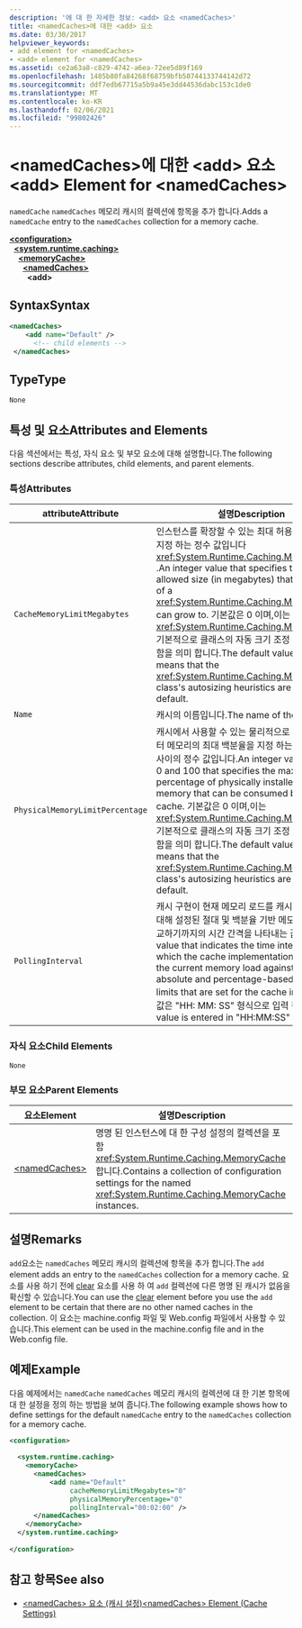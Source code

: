 ```yaml
---
description: '에 대 한 자세한 정보: <add> 요소 <namedCaches>'
title: <namedCaches>에 대한 <add> 요소
ms.date: 03/30/2017
helpviewer_keywords:
- add element for <namedCaches>
- <add> element for <namedCaches>
ms.assetid: ce2a63a8-c829-4742-a6ea-72ee5d89f169
ms.openlocfilehash: 1485b80fa84268f68759bfb50744133744142d72
ms.sourcegitcommit: ddf7edb67715a5b9a45e3dd44536dabc153c1de0
ms.translationtype: MT
ms.contentlocale: ko-KR
ms.lasthandoff: 02/06/2021
ms.locfileid: "99802426"
---
```

# <a name="add-element-for-namedcaches"></a><span data-ttu-id="8048f-103">\<namedCaches>에 대한 \<add> 요소</span><span class="sxs-lookup"><span data-stu-id="8048f-103">\<add> Element for \<namedCaches></span></span>

<span data-ttu-id="8048f-104">`namedCache` `namedCaches` 메모리 캐시의 컬렉션에 항목을 추가 합니다.</span><span class="sxs-lookup"><span data-stu-id="8048f-104">Adds a `namedCache` entry to the `namedCaches` collection for a memory cache.</span></span>  
  
[**\<configuration>**](../configuration-element.md)\
&nbsp;&nbsp;[**\<system.runtime.caching>**](system-runtime-caching-element-cache-settings.md)\
&nbsp;&nbsp;&nbsp;&nbsp;[**\<memoryCache>**](memorycache-element-cache-settings.md)\
&nbsp;&nbsp;&nbsp;&nbsp;&nbsp;&nbsp;[**\<namedCaches>**](namedcaches-element-cache-settings.md)\
&nbsp;&nbsp;&nbsp;&nbsp;&nbsp;&nbsp;&nbsp;&nbsp;**\<add>**  
  
## <a name="syntax"></a><span data-ttu-id="8048f-105">Syntax</span><span class="sxs-lookup"><span data-stu-id="8048f-105">Syntax</span></span>  
  
```xml  
<namedCaches>  
    <add name="Default" />  
      <!-- child elements -->  
 </namedCaches>  
```  
  
## <a name="type"></a><span data-ttu-id="8048f-106">Type</span><span class="sxs-lookup"><span data-stu-id="8048f-106">Type</span></span>  

 `None`  
  
## <a name="attributes-and-elements"></a><span data-ttu-id="8048f-107">특성 및 요소</span><span class="sxs-lookup"><span data-stu-id="8048f-107">Attributes and Elements</span></span>  

 <span data-ttu-id="8048f-108">다음 섹션에서는 특성, 자식 요소 및 부모 요소에 대해 설명합니다.</span><span class="sxs-lookup"><span data-stu-id="8048f-108">The following sections describe attributes, child elements, and parent elements.</span></span>  
  
### <a name="attributes"></a><span data-ttu-id="8048f-109">특성</span><span class="sxs-lookup"><span data-stu-id="8048f-109">Attributes</span></span>  
  
|<span data-ttu-id="8048f-110">attribute</span><span class="sxs-lookup"><span data-stu-id="8048f-110">Attribute</span></span>|<span data-ttu-id="8048f-111">설명</span><span class="sxs-lookup"><span data-stu-id="8048f-111">Description</span></span>|  
|-|-|  
|`CacheMemoryLimitMegabytes`|<span data-ttu-id="8048f-112">인스턴스를 확장할 수 있는 최대 허용 크기 (mb)를 지정 하는 정수 값입니다 <xref:System.Runtime.Caching.MemoryCache> .</span><span class="sxs-lookup"><span data-stu-id="8048f-112">An integer value that specifies the maximum allowed size (in megabytes) that an instance of a <xref:System.Runtime.Caching.MemoryCache> can grow to.</span></span> <span data-ttu-id="8048f-113">기본값은 0 이며,이는 <xref:System.Runtime.Caching.MemoryCache> 기본적으로 클래스의 자동 크기 조정 추론을 사용 함을 의미 합니다.</span><span class="sxs-lookup"><span data-stu-id="8048f-113">The default value is 0, which means that the <xref:System.Runtime.Caching.MemoryCache> class's autosizing heuristics are used by default.</span></span>|  
|`Name`|<span data-ttu-id="8048f-114">캐시의 이름입니다.</span><span class="sxs-lookup"><span data-stu-id="8048f-114">The name of the cache.</span></span>|  
|`PhysicalMemoryLimitPercentage`|<span data-ttu-id="8048f-115">캐시에서 사용할 수 있는 물리적으로 설치 된 컴퓨터 메모리의 최대 백분율을 지정 하는 0에서 100 사이의 정수 값입니다.</span><span class="sxs-lookup"><span data-stu-id="8048f-115">An integer value between 0 and 100 that specifies the maximum percentage of physically installed computer memory that can be consumed by the cache.</span></span> <span data-ttu-id="8048f-116">기본값은 0 이며,이는 <xref:System.Runtime.Caching.MemoryCache> 기본적으로 클래스의 자동 크기 조정 추론을 사용 함을 의미 합니다.</span><span class="sxs-lookup"><span data-stu-id="8048f-116">The default value is 0, which means that the <xref:System.Runtime.Caching.MemoryCache> class's autosizing heuristics are used by default.</span></span>|  
|`PollingInterval`|<span data-ttu-id="8048f-117">캐시 구현이 현재 메모리 로드를 캐시 인스턴스에 대해 설정된 절대 및 백분율 기반 메모리 제한과 비교하기까지의 시간 간격을 나타내는 값입니다.</span><span class="sxs-lookup"><span data-stu-id="8048f-117">A value that indicates the time interval after which the cache implementation compares the current memory load against the absolute and percentage-based memory limits that are set for the cache instance.</span></span> <span data-ttu-id="8048f-118">이 값은 "HH: MM: SS" 형식으로 입력 됩니다.</span><span class="sxs-lookup"><span data-stu-id="8048f-118">This value is entered in "HH:MM:SS" format.</span></span>|  
  
### <a name="child-elements"></a><span data-ttu-id="8048f-119">자식 요소</span><span class="sxs-lookup"><span data-stu-id="8048f-119">Child Elements</span></span>  

 `None`  
  
### <a name="parent-elements"></a><span data-ttu-id="8048f-120">부모 요소</span><span class="sxs-lookup"><span data-stu-id="8048f-120">Parent Elements</span></span>  
  
|<span data-ttu-id="8048f-121">요소</span><span class="sxs-lookup"><span data-stu-id="8048f-121">Element</span></span>|<span data-ttu-id="8048f-122">설명</span><span class="sxs-lookup"><span data-stu-id="8048f-122">Description</span></span>|  
|-------------|-----------------|  
|[\<namedCaches>](namedcaches-element-cache-settings.md)|<span data-ttu-id="8048f-123">명명 된 인스턴스에 대 한 구성 설정의 컬렉션을 포함 <xref:System.Runtime.Caching.MemoryCache> 합니다.</span><span class="sxs-lookup"><span data-stu-id="8048f-123">Contains a collection of configuration settings for the named <xref:System.Runtime.Caching.MemoryCache> instances.</span></span>|  
  
## <a name="remarks"></a><span data-ttu-id="8048f-124">설명</span><span class="sxs-lookup"><span data-stu-id="8048f-124">Remarks</span></span>  

 <span data-ttu-id="8048f-125">`add`요소는 `namedCaches` 메모리 캐시의 컬렉션에 항목을 추가 합니다.</span><span class="sxs-lookup"><span data-stu-id="8048f-125">The `add` element adds an entry to the `namedCaches` collection for a memory cache.</span></span> <span data-ttu-id="8048f-126">요소를 사용 하기 전에 [clear](clear-element-for-namedcaches.md) 요소를 사용 하 여 `add` 컬렉션에 다른 명명 된 캐시가 없음을 확신할 수 있습니다.</span><span class="sxs-lookup"><span data-stu-id="8048f-126">You can use the [clear](clear-element-for-namedcaches.md) element before you use the `add` element to be certain that there are no other named caches in the collection.</span></span> <span data-ttu-id="8048f-127">이 요소는 machine.config 파일 및 Web.config 파일에서 사용할 수 있습니다.</span><span class="sxs-lookup"><span data-stu-id="8048f-127">This element can be used in the machine.config file and in the Web.config file.</span></span>  
  
## <a name="example"></a><span data-ttu-id="8048f-128">예제</span><span class="sxs-lookup"><span data-stu-id="8048f-128">Example</span></span>  

 <span data-ttu-id="8048f-129">다음 예제에서는 `namedCache` `namedCaches` 메모리 캐시의 컬렉션에 대 한 기본 항목에 대 한 설정을 정의 하는 방법을 보여 줍니다.</span><span class="sxs-lookup"><span data-stu-id="8048f-129">The following example shows how to define settings for the default `namedCache` entry to the `namedCaches` collection for a memory cache.</span></span>  
  
```xml  
<configuration>  
  
  <system.runtime.caching>  
    <memoryCache>  
      <namedCaches>  
          <add name="Default"
               cacheMemoryLimitMegabytes="0"
               physicalMemoryPercentage="0"  
               pollingInterval="00:02:00" />  
      </namedCaches>  
    </memoryCache>  
  </system.runtime.caching>  
  
</configuration>  
```  
  
## <a name="see-also"></a><span data-ttu-id="8048f-130">참고 항목</span><span class="sxs-lookup"><span data-stu-id="8048f-130">See also</span></span>

- [<span data-ttu-id="8048f-131">\<namedCaches> 요소 (캐시 설정)</span><span class="sxs-lookup"><span data-stu-id="8048f-131">\<namedCaches> Element (Cache Settings)</span></span>](namedcaches-element-cache-settings.md)
